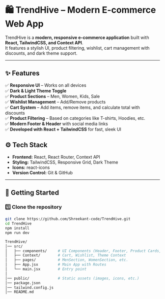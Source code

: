 # 🛍️ TrendHive – Modern E-commerce Web App

TrendHive is a **modern, responsive e-commerce application** built with **React, TailwindCSS, and Context API**.  
It features a stylish UI, product filtering, wishlist, cart management with discounts, and dark theme support.  

---

## ✨ Features

✅ **Responsive UI** – Works on all devices  
✅ **Dark & Light Theme Toggle**  
✅ **Product Sections** – Men, Women, Kids, Sale  
✅ **Wishlist Management** – Add/Remove products  
✅ **Cart System** – Add items, remove items, and calculate total with discounts  
✅ **Product Filtering** – Based on categories like T-shirts, Hoodies, etc.  
✅ **Modern Footer & Header** with social media links  
✅ **Developed with React + TailwindCSS** for fast, sleek UI  


## ⚙️ Tech Stack

- **Frontend:** React, React Router, Context API  
- **Styling:** TailwindCSS, Responsive Grid, Dark Theme  
- **Icons:** react-icons  
- **Version Control:** Git & GitHub  

---

## 🚀 Getting Started

### 1️⃣ Clone the repository
```bash
git clone https://github.com/Shreekant-code/TrendHive.git
cd TrendHive
npm install
npm run dev

TrendHive/
│── src/
│   ├── components/     # UI Components (Header, Footer, Product Cards, etc.)
│   ├── Context/        # Cart, Wishlist, Theme Context
│   ├── pages/          # MenSection, WomenSection, etc.
│   ├── App.jsx         # Main App with Routes
│   └── main.jsx        # Entry point
│
│── public/             # Static assets (images, icons, etc.)
│── package.json
│── tailwind.config.js
│── README.md

